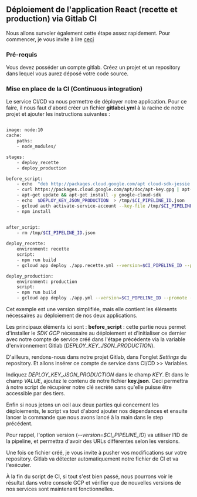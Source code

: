 ## Déploiement de l'application React (recette et production) via Gitlab CI

Nous allons survoler également cette étape assez rapidement.
Pour commencer, je vous invite à lire [ceci](https://codelabs.eleven-labs.com/course/fr/gitlab-ci-js/)


### Pré-requis

Vous devez posséder un compte gitlab.
Créez un projet et un repository dans lequel vous aurez déposé votre code source.

 
### Mise en place de la CI (Continuous integration)

Le service CI/CD va nous permettre de déployer notre application.
Pour ce faire, il nous faut d'abord créer un fichier **gitlabci.yml** à la racine de notre projet et ajouter les instructions suivantes :

  
```bash

image: node:10
cache:
    paths:
    - node_modules/

stages:
    - deploy_recette
    - deploy_production

before_script:
    - echo  "deb http://packages.cloud.google.com/apt cloud-sdk-jessie main"  | tee /etc/apt/sources.list.d/google-cloud-sdk.list
    - curl https://packages.cloud.google.com/apt/doc/apt-key.gpg | apt-key add -
    - apt-get update && apt-get install -y google-cloud-sdk
    - echo  $DEPLOY_KEY_JSON_PRODUCTION  > /tmp/$CI_PIPELINE_ID.json
    - gcloud auth activate-service-account --key-file /tmp/$CI_PIPELINE_ID.json
    - npm install


after_script:
    - rm /tmp/$CI_PIPELINE_ID.json
  
deploy_recette:
    environment: recette
    script:
    - npm run build
    - gcloud app deploy ./app.recette.yml --version=$CI_PIPELINE_ID --promote --stop-previous-version

deploy_production:
    environment: production
    script:
    - npm run build
    - gcloud app deploy ./app.yml --version=$CI_PIPELINE_ID --promote --stop-previous-version

```

Cet exemple est une version simplifiée, mais elle contient les éléments nécessaires au déploiement de nos deux applications.

Les principaux éléments ici sont :
**before_script** : cette partie nous permet d'installer le *SDK GCP* nécessaire au déploiement et d'initialiser ce dernier avec notre compte de service créé dans l'étape précédente via la variable d'environnement Gitlab (*DEPLOY_KEY_JSON_PRODUCTION*).

D'ailleurs, rendons-nous dans notre projet Gitlab, dans l'onglet *Settings* du repository.
Et allons insérer ce compte de service dans CI/CD >> Variables.

Indiquez *DEPLOY_KEY_JSON_PRODUCTION* dans le champ *KEY*. Et dans le champ *VALUE*, ajoutez le contenu de notre fichier **key.json**.
Ceci permettra à notre script de récupérer notre clé secrète sans qu'elle puisse être accessible par des tiers.

Enfin si nous jetons un oeil aux deux parties qui concernent les déploiements, le script va tout d'abord ajouter nos dépendances et ensuite lancer la commande que nous avons lancé à la main dans le step précédent.

Pour rappel, l'option version (*--version=$CI_PIPELINE_ID*) va utiliser l'ID de la pipeline, et permettra d'avoir des URLs différentes selon les versions.

Une fois ce fichier créé, je vous invite à pusher vos modifications sur votre repository.
Gitlab va détecter automatiquement notre fichier de CI et va l'exécuter.

À la fin du script de CI, si tout s'est bien passé, nous pourrons voir le résultat dans votre console GCP et vérifier que de nouvelles versions de nos services sont maintenant fonctionnelles.
